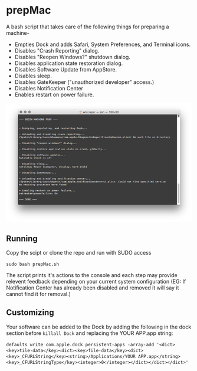 # prepMac

A bash script that takes care of the following things for preparing a machine-

- Empties Dock and adds Safari, System Preferences, and Terminal icons.
- Disables "Crash Reporting" dialog.
- Disables "Reopen Windows?" shutdown dialog.
- Disables application state restoration dialog.
- Disables Software Update from AppStore.
- Disables sleep.
- Disables GateKeeper ("unauthorized developer" access.)
- Disables Notification Center
- Enables restart on power failure.

![Screenshot](https://raw.githubusercontent.com/local-projects/prepMac/screenshots/screen01.png)

## Running
Copy the scipt or clone the repo and run with SUDO access

	sudo bash prepMac.sh
	
The script prints it's actions to the console and each step may provide relevent feedback depending on your current system configuration (EG: If Notification Center has already been disabled and removed it will say it cannot find it for removal.)

## Customizing
Your software can be added to the Dock by adding the following in the dock section before `killall Dock` and replacing the YOUR APP.app string:
	
	defaults write com.apple.dock persistent-apps -array-add '<dict><key>tile-data</key><dict><key>file-data</key><dict><key>_CFURLString</key><string>/Applications/YOUR APP.app</string><key>_CFURLStringType</key><integer>0</integer></dict></dict></dict>'